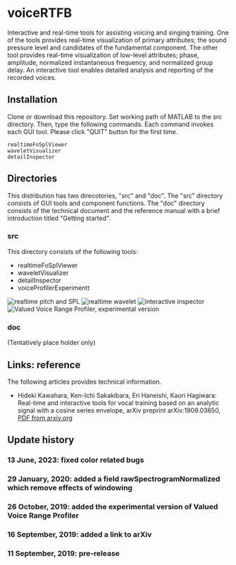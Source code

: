 # voiceRTFB
Interactive and real-time tools for assisting voicing and singing training. One of the tools provides real-time visualization of primary attributes; the sound pressure level and candidates of the fundamental component. The other tool provides real-time visualization of low-level attributes; phase, amplitude, normalized instantaneous frequency, and normalized group delay. An interactive tool enables detailed analysis and reporting of the recorded voices.

## Installation

Clone or download this repository. Set working path of MATLAB to the src directory. Then, type the following commands. Each command invokes each GUI tool. Please click "QUIT" button for the first time.

```
realtimeFoSplViewer
waveletVisualizer
detailInspector
```

## Directories

This distribution has two direcotories, "src" and "doc". The "src" directory consists of GUI tools and component functions. The "doc" directory consists of the technical document and the reference manual with a brief introduction titled "Getting started".

### src

This directory consists of the following tools:

* realtimeFoSplViewer
* waveletVisualizer
* detailInspector
* voiceProfilerExperimentt 

![realtime pitch and SPL](rtFoSpl.jpg)
![realtime wavelet](rtwavelet.jpg)
![interactive inspector](detailedInspect.jpg)
![Valued Voice Range Profiler, experimental version](VVRPexperimental.jpg)

### doc

(Tentatively place holder only)

## Links: reference

The following articles provides technical information.

* Hideki Kawahara, Ken-Ichi Sakakibara, Eri Haneishi, Kaori Hagiwara: Real-time and interactive tools for vocal training based on an analytic signal with a cosine series envelope, arXiv preprint arXiv:1909.03650, [PDF from arxiv.org](https://arxiv.org/pdf/1909.03650)

## Update history

### 13 June, 2023: fixed color related bugs
### 29 January, 2020: added a field rawSpectrogramNormalized which remove effects of windowing
### 26 October, 2019: added the experimental version of Valued Voice Range Profiler
### 16 September, 2019: added a link to arXiv
### 11 September, 2019: pre-release
